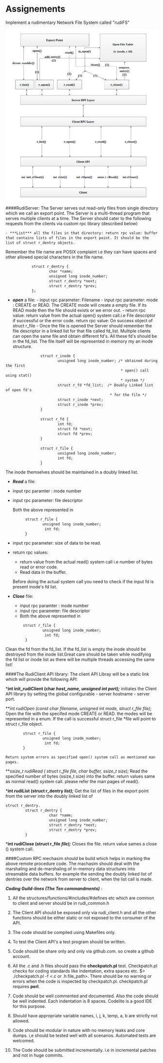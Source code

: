 # Assignements

Implement a rudimentary Network File System called "rudiFS"

![alt text](https://github.com/Sathyendra12/Assignements/blob/master/img/rudi_FS_microdesign_update1.jpg "")

####RudiServer:
The Server serves out read-only files from single directory which we call an export point. The Server is a multi-thread program that serves multiple clients at a time.
The Server should cater to the following requests from the clients via custom rpc library (described below)

    - ***List*** all the files in that directory: return rpc value: buffer that contains lists of files in the export point. It should be the list of struct r_dentry objects.
Remember the file name are POSIX complaint i.e they can have spaces and other allowed special characters in the file name. 

```
            struct r_dentry {
                    char *name;
                    unsigned long inode_number;
                    struct r_dentry *next;
                    struct r_dentry *prev;
            };
```

   - ***open*** a file:
    - input rpc parameter: Filename
    - input rpc parameter: mode : CREATE  or READ. The CREATE mode will create a empty file. If its READ mode then the file should exists or we error out.
    - return rpc value: return value from the actual open() system call.i.e File descriptor if successful or the error code. return rpc value: On success object of struct r_file 
    - Once the file is opened the Server should remember the file descriptor in a linked list for that file called fd_list. Multiple clients can open the same file and obtain different fd's. All these fd's should be in the fd_list. The file itself will be represented in memory my an inode structure.

```
                struct r_inode {
                        unsigned long inode_number; /* obtained during the first 
                                                     * open() call using stat()
                                                     * system */
                        struct r_fd *fd_list;  /* Doubly Linked list of open fd's
                                                * for the file */
                        struct r_inode *next;
                        struct r_inode *prev;
                }

                struct r_fd {
                        int fd;
                        struct fd *next;
                        struct fd *prev;
                }

                struct r_file {
                        unsigned long inode_number;       
                        int fd;
                }  
```
The inode themselves should be maintained in a doubly linked list.
- ***Read*** a file:
 - input rpc paramter : inode number
 - input rpc parameter: file descriptor

    Both the above represented in
```
         struct r_file {
                 unsigned long inode_number;       
                  int fd;
         }
```
  - input rpc parameter: size of data to be read.
  - return rpc values:
    - return value from the actual read() system call i.e number of bytes read or error code.
    - Read data in the buffer.

    Before doing the actual system call you need to check if the input fd is present      inode's fd list.
  
- ***Close*** file:
    - input rpc paramter : inode number
    - input rpc parameter: file descriptor
    - Both the above represented in 
```
        struct r_file {
                 unsigned long inode_number;       
                  int fd;
         }
```

Clean the fd from the fd_list. If the fd_list is empty the inode should be destroyed  from the inode list.Great care should be taken while modifying the fd list or inode list as there will be multiple threads accessing the same list!


####The RudiClient API library:
The client API Libray will be a static link which will provide the following API:

***int init_rudiClient (char *host_name, unsigned int port);***
initiates the Client API library by setting the global configurable
     - server hostname
     - server port.

***int rudiOpen (const char *filename, unisgned int mode, struct r_file *file);*** 
Open the file with the specifed mode CREATE or READ. the modes will be represented in a enum. If the call is successful struct r_file *file will point to struct r_file object.

```
        struct r_file {
                 unsigned long inode_number;       
                  int fd;
        }
```
    Return system errors as specified open() system call as mentioned man pages.

***ssize_t rudiRead ( struct r_file *file, char *buffer, ssize_t size);***
Read the specified number of bytes (ssize_t size) into the buffer. return values same as normal read() system call. please refer the man pages of read().

***int rudiList (struct r_dentry *list);***
Get the list of files in the export point from the server into the doubly linked list of

```
struct r_dentry.
         struct r_dentry {
                    char *name;
                    unsigned long inode_number;
                    struct r_dentry *next;
                    struct r_dentry *prev;
         }
```

***int rudiClose (struct r_file *file);***
Closes the file. return value sames a close () system call.

####Custom RPC mechasim
should be build which helps in marking the above remote procedure code. The machasim should deal with the marshaling and de-marshaling of in-memory data structures into streamable data buffers.
for example the sending the doubly linked list of dentries over the network from server to client, when the list call is made.

___Coding Guild-lines (The Ten commandments)___ :
1. All the structures/functions/#includes/#defines etc which are common to client and server should be in rudi_common.h

2. The Client API should be exposed only via rudi_client.h and all the other functions should be either static or not exposed to the consumer of the API.

3. The code should be compiled using Makefiles only.

4. To test the Client API's a test program should be written.

5. Code should be share only and only via github.com. so create a github account.

6. All the .c and .h files should pass the **checkpatch.pl** test. Checkpatch.pl checks    for coding standards like indentation, extra spaces etc. $> ./checkpatch.pl -f <.c or .h file_path>. There should be no warning or errors when the code is inspected by checkpatch.pl. checkpatch.pl requires **perl**.

7. Code should be well commented and documented. Also the code should be well indented. Each indentation is 8 spaces. Codelite is a good IDE for this purpose.

8. Should have appropriate  variable names, i, j, k, temp, a, b are strictly not allowed.

9. Code should be modular in nature with no memory leaks and core dumps. i,e should be tested well with all scenarios. Automated tests are welcomed.

10. The Code should be submitted incrementally. i.e in incremental patches and not in huge commits.



